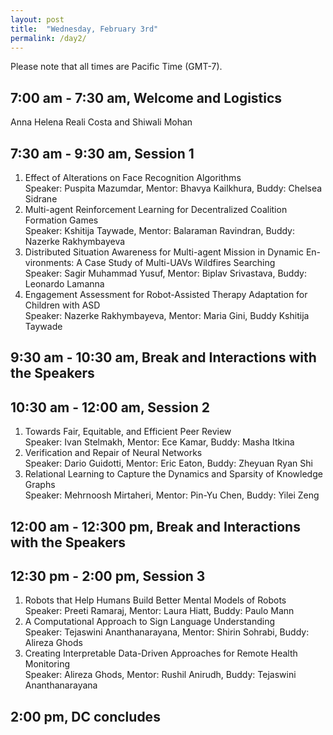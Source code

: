 ```yaml
---
layout: post
title:  "Wednesday, February 3rd"
permalink: /day2/
---
```


Please note that all times are Pacific Time (GMT-7). 


7:00 am - 7:30 am, Welcome and Logistics 
----
Anna Helena Reali Costa and Shiwali Mohan

7:30 am - 9:30 am, Session 1
-----
1. Effect of Alterations on Face Recognition Algorithms \
   Speaker: Puspita Mazumdar, Mentor: Bhavya Kailkhura, Buddy: Chelsea Sidrane
2. Multi-agent Reinforcement Learning for Decentralized Coalition Formation Games \
   Speaker: Kshitija Taywade, Mentor: Balaraman Ravindran, Buddy: Nazerke Rakhymbayeva
3. Distributed Situation Awareness for Multi-agent Mission in Dynamic En-vironments: A Case Study of Multi-UAVs Wildfires Searching  \
   Speaker: Sagir Muhammad Yusuf, Mentor: Biplav Srivastava, Buddy: Leonardo Lamanna
4. Engagement Assessment for Robot-Assisted Therapy Adaptation for Children with ASD \
   Speaker: Nazerke Rakhymbayeva, Mentor: Maria Gini, Buddy Kshitija Taywade
   
9:30 am - 10:30 am, Break and Interactions with the Speakers
----

10:30 am - 12:00 am, Session 2
-----
1. Towards Fair, Equitable, and Efficient Peer Review \
   Speaker: Ivan Stelmakh, Mentor: Ece Kamar, Buddy: Masha Itkina
2. Verification and Repair of Neural Networks \
   Speaker: Dario Guidotti, Mentor: Eric Eaton, Buddy: Zheyuan Ryan Shi
3. Relational Learning to Capture the Dynamics and Sparsity of Knowledge Graphs \
   Speaker: Mehrnoosh Mirtaheri, Mentor: Pin-Yu Chen, Buddy: Yilei Zeng
   
12:00 am - 12:300 pm, Break and Interactions with the Speakers
----

12:30 pm - 2:00 pm, Session 3
----
1. Robots that Help Humans Build Better Mental Models of Robots \
   Speaker: Preeti Ramaraj, Mentor: Laura Hiatt, Buddy: Paulo Mann
2. A Computational Approach to Sign Language Understanding \
   Speaker: Tejaswini Ananthanarayana, Mentor: Shirin Sohrabi, Buddy: Alireza Ghods
3. Creating Interpretable Data-Driven Approaches for Remote Health Monitoring \
   Speaker: Alireza Ghods, Mentor: Rushil Anirudh, Buddy: Tejaswini Ananthanarayana
  

2:00 pm, DC concludes
----
